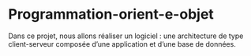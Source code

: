 # Programmation-orient-e-objet
 Dans ce projet, nous allons réaliser un logiciel : une architecture de type client-serveur composée d’une application et d’une base de données.
